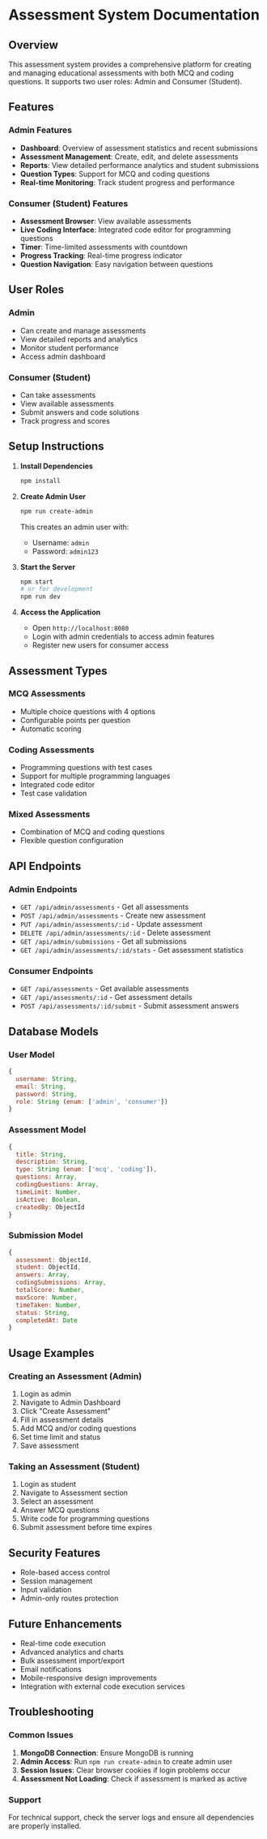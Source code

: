 # Assessment System Documentation

## Overview
This assessment system provides a comprehensive platform for creating and managing educational assessments with both MCQ and coding questions. It supports two user roles: Admin and Consumer (Student).

## Features

### Admin Features
- **Dashboard**: Overview of assessment statistics and recent submissions
- **Assessment Management**: Create, edit, and delete assessments
- **Reports**: View detailed performance analytics and student submissions
- **Question Types**: Support for MCQ and coding questions
- **Real-time Monitoring**: Track student progress and performance

### Consumer (Student) Features
- **Assessment Browser**: View available assessments
- **Live Coding Interface**: Integrated code editor for programming questions
- **Timer**: Time-limited assessments with countdown
- **Progress Tracking**: Real-time progress indicator
- **Question Navigation**: Easy navigation between questions

## User Roles

### Admin
- Can create and manage assessments
- View detailed reports and analytics
- Monitor student performance
- Access admin dashboard

### Consumer (Student)
- Can take assessments
- View available assessments
- Submit answers and code solutions
- Track progress and scores

## Setup Instructions

1. **Install Dependencies**
   ```bash
   npm install
   ```

2. **Create Admin User**
   ```bash
   npm run create-admin
   ```
   This creates an admin user with:
   - Username: `admin`
   - Password: `admin123`

3. **Start the Server**
   ```bash
   npm start
   # or for development
   npm run dev
   ```

4. **Access the Application**
   - Open `http://localhost:8080`
   - Login with admin credentials to access admin features
   - Register new users for consumer access

## Assessment Types

### MCQ Assessments
- Multiple choice questions with 4 options
- Configurable points per question
- Automatic scoring

### Coding Assessments
- Programming questions with test cases
- Support for multiple programming languages
- Integrated code editor
- Test case validation

### Mixed Assessments
- Combination of MCQ and coding questions
- Flexible question configuration

## API Endpoints

### Admin Endpoints
- `GET /api/admin/assessments` - Get all assessments
- `POST /api/admin/assessments` - Create new assessment
- `PUT /api/admin/assessments/:id` - Update assessment
- `DELETE /api/admin/assessments/:id` - Delete assessment
- `GET /api/admin/submissions` - Get all submissions
- `GET /api/admin/assessments/:id/stats` - Get assessment statistics

### Consumer Endpoints
- `GET /api/assessments` - Get available assessments
- `GET /api/assessments/:id` - Get assessment details
- `POST /api/assessments/:id/submit` - Submit assessment answers

## Database Models

### User Model
```javascript
{
  username: String,
  email: String,
  password: String,
  role: String (enum: ['admin', 'consumer'])
}
```

### Assessment Model
```javascript
{
  title: String,
  description: String,
  type: String (enum: ['mcq', 'coding']),
  questions: Array,
  codingQuestions: Array,
  timeLimit: Number,
  isActive: Boolean,
  createdBy: ObjectId
}
```

### Submission Model
```javascript
{
  assessment: ObjectId,
  student: ObjectId,
  answers: Array,
  codingSubmissions: Array,
  totalScore: Number,
  maxScore: Number,
  timeTaken: Number,
  status: String,
  completedAt: Date
}
```

## Usage Examples

### Creating an Assessment (Admin)
1. Login as admin
2. Navigate to Admin Dashboard
3. Click "Create Assessment"
4. Fill in assessment details
5. Add MCQ and/or coding questions
6. Set time limit and status
7. Save assessment

### Taking an Assessment (Student)
1. Login as student
2. Navigate to Assessment section
3. Select an assessment
4. Answer MCQ questions
5. Write code for programming questions
6. Submit assessment before time expires

## Security Features
- Role-based access control
- Session management
- Input validation
- Admin-only routes protection

## Future Enhancements
- Real-time code execution
- Advanced analytics and charts
- Bulk assessment import/export
- Email notifications
- Mobile-responsive design improvements
- Integration with external code execution services

## Troubleshooting

### Common Issues
1. **MongoDB Connection**: Ensure MongoDB is running
2. **Admin Access**: Run `npm run create-admin` to create admin user
3. **Session Issues**: Clear browser cookies if login problems occur
4. **Assessment Not Loading**: Check if assessment is marked as active

### Support
For technical support, check the server logs and ensure all dependencies are properly installed. 